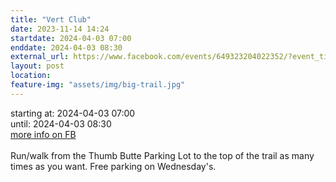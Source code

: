 ```yaml
---
title: "Vert Club"
date: 2023-11-14 14:24
startdate: 2024-04-03 07:00
enddate: 2024-04-03 08:30
external_url: https://www.facebook.com/events/649323204022352/?event_time_id=649324554022217
layout: post
location: 
feature-img: "assets/img/big-trail.jpg"
---
```


starting at: 2024-04-03 07:00<br>until: 2024-04-03 08:30<br><a href="https://www.facebook.com/events/649323204022352/?event_time_id=649324554022217">more info on FB</a><br><br>Run/walk from the Thumb Butte Parking Lot to the top of the trail as many times as you want.  Free parking on Wednesday's.<br>
  <br>
  
